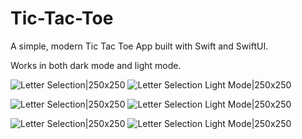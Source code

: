 # Tic-Tac-Toe
A simple, modern Tic Tac Toe App built with Swift and SwiftUI.

Works in both dark mode and light mode.

![Letter Selection](Photos/Selection.PNG)|250x250 ![Letter Selection Light Mode](Photos/Selectionl.PNG)|250x250


![Letter Selection](Photos/Game.PNG)|250x250 ![Letter Selection Light Mode](Photos/Gamel.PNG)|250x250

![Letter Selection](Photos/Win.PNG)|250x250 ![Letter Selection Light Mode](Photos/Winl.PNG)|250x250

